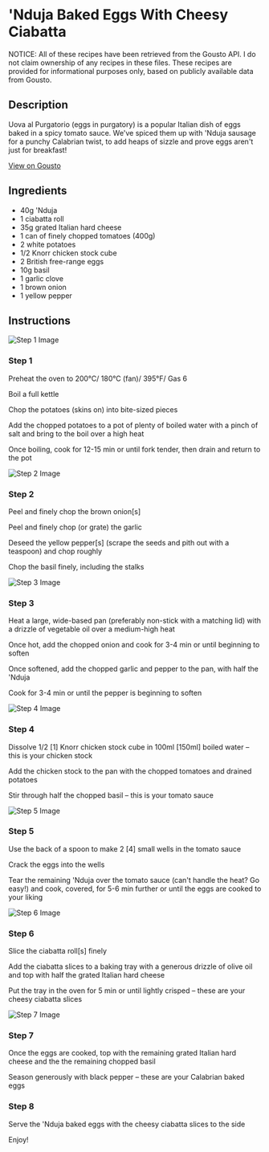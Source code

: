 # 'Nduja Baked Eggs With Cheesy Ciabatta 

NOTICE: All of these recipes have been retrieved from the Gousto API. I do not claim ownership of any recipes in these files. These recipes are provided for informational purposes only, based on publicly available data from Gousto.

## Description

Uova al Purgatorio (eggs in purgatory) is a popular Italian dish of eggs baked in a spicy tomato sauce. We've spiced them up with 'Nduja sausage for a punchy Calabrian twist, to add heaps of sizzle and prove eggs aren't just for breakfast!

[View on Gousto](https://www.gousto.co.uk/recipes/cookbook/nduja-baked-eggs-with-cheesy-ciabatta)

## Ingredients

- 40g 'Nduja
- 1 ciabatta roll
- 35g grated Italian hard cheese
- 1 can of finely chopped tomatoes (400g)
- 2 white potatoes
- 1/2 Knorr chicken stock cube
- 2 British free-range eggs
- 10g basil
- 1 garlic clove
- 1 brown onion
- 1 yellow pepper

## Instructions

![Step 1 Image](https://production-media.gousto.co.uk/cms/recipe-step-image/step-1-1590499760230-x200.jpg)

### Step 1

Preheat the oven to 200°C/ 180°C (fan)/ 395°F/ Gas 6

Boil a full kettle

Chop the potatoes (skins on) into bite-sized pieces

Add the chopped potatoes to a pot of plenty of boiled water with a pinch of salt and bring to the boil over a high heat

Once boiling, cook for 12-15 min or until fork tender, then drain and return to the pot

![Step 2 Image](https://production-media.gousto.co.uk/cms/recipe-step-image/step-2-1590499765498-x200.jpg)

### Step 2

Peel and finely chop the brown onion<span class="text-danger">[s]</span>

Peel and finely chop (or grate) the garlic

Deseed the yellow pepper<span class="text-danger">[s] </span>(scrape the seeds and pith out with a teaspoon) and chop roughly

Chop the basil finely, including the stalks

![Step 3 Image](https://production-media.gousto.co.uk/cms/recipe-step-image/step-3-1590499773075-x200.jpg)

### Step 3

Heat a large, wide-based pan (preferably non-stick with a matching lid) with a drizzle of vegetable oil over a medium-high heat

Once hot, add the chopped onion and cook for 3-4 min or until beginning to soften

Once softened, add the chopped garlic and pepper to the pan, with half the 'Nduja

Cook for 3-4 min or until the pepper is beginning to soften

![Step 4 Image](https://production-media.gousto.co.uk/cms/recipe-step-image/step-4-1590499778999-x200.jpg)

### Step 4

Dissolve 1/2 <span class="text-danger">[1]</span> Knorr chicken stock cube in 100ml <span class="text-danger">[150ml] </span>boiled water – this is your chicken stock

Add the chicken stock to the pan with the chopped tomatoes and drained potatoes

Stir through half the chopped basil – this is your tomato sauce

![Step 5 Image](https://production-media.gousto.co.uk/cms/recipe-step-image/step-5-1590499784547-x200.jpg)

### Step 5

Use the back of a spoon to make 2 <span class="text-danger">[4]</span> small wells in the tomato sauce

Crack the eggs into the wells

Tear the remaining 'Nduja over the tomato sauce (can't handle the heat? Go easy!) and cook, covered, for 5-6 min further or until the eggs are cooked to your liking

![Step 6 Image](https://production-media.gousto.co.uk/cms/recipe-step-image/step-6-1590499791120-x200.jpg)

### Step 6

Slice the ciabatta roll<span class="text-danger">[s]</span> finely

Add the ciabatta slices to a baking tray with a generous drizzle of olive oil and top with half the grated Italian hard cheese

Put the tray in the oven for 5 min or until lightly crisped – these are your cheesy ciabatta slices

![Step 7 Image](https://production-media.gousto.co.uk/cms/recipe-step-image/step-7-1590499797088-x200.jpg)

### Step 7

Once the eggs are cooked, top with the remaining grated Italian hard cheese and the the remaining chopped basil

Season generously with black pepper – these are your Calabrian baked eggs

### Step 8

Serve the 'Nduja baked eggs with the cheesy ciabatta slices to the side

Enjoy!

